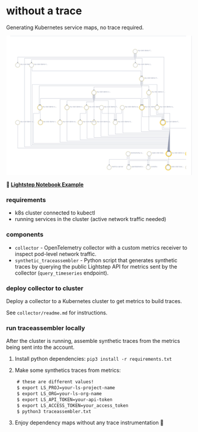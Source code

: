 # without a trace

Generating Kubernetes service maps, no trace required.

![image info](./withoutatrace.png)

**📓 [Lightstep Notebook Example](https://app.lightstep.com/dev-clay/notebooks/ls-internal-without-a-trace/dWfC3Fr6)**

### requirements

* k8s cluster connected to kubectl
* running services in the cluster (active network traffic needed)

### components

* `collector` - OpenTelemetry collector with a custom metrics receiver to inspect pod-level network traffic.
* `synthetic_traceassembler` - Python script that generates synthetic traces by querying the public Lightstep API for metrics sent by the collector (`query_timeseries` endpoint).

### deploy collector to cluster

Deploy a collector to a Kubernetes cluster to get metrics to build traces.

See `collector/readme.md` for instructions.

### run traceassembler locally

After the cluster is running, assemble synthetic traces from the metrics being sent into the account.

1. Install python dependencies: `pip3 install -r requirements.txt`

2. Make some synthetics traces from metrics:

```
    # these are different values!
    $ export LS_PROJ=your-ls-project-name
    $ export LS_ORG=your-ls-org-name
    $ export LS_API_TOKEN=your-api-token
    $ export LS_ACCESS_TOKEN=your_access_token
    $ python3 traceassembler.txt
```

3. Enjoy dependency maps without any trace instrumentation 🎉


